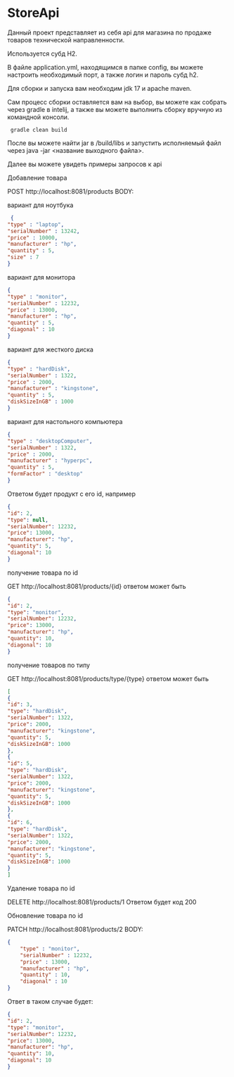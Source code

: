 # StoreApi
Данный проект представляет из себя api для магазина по продаже товаров технической направленности.

Используется субд H2.

В файле application.yml, находящимся в папке config, вы можете настроить необходимый порт, а также 
логин и пароль субд h2.

Для сборки и запуска вам необходим jdk 17 и apache maven.

Сам процесс сборки оставляется вам на выбор, вы можете как собрать через gradle в intelij,
а также вы можете выполнить сборку вручную из командной консоли.
  ```console
   gradle clean build
   ```
После вы можете найти jar в /build/libs и запустить исполняемый файл через java -jar <название выходного файла>.

Далее вы можете увидеть примеры запросов к api

Добавление товара

POST http://localhost:8081/products
BODY:

вариант для ноутбука

  ```JSON
   {
  "type" : "laptop",
  "serialNumber" : 13242,
  "price" : 10000,
  "manufacturer" : "hp",
  "quantity" : 5,
  "size" : 7
}
   ```

вариант для монитора
```JSON
{
"type" : "monitor",
"serialNumber" : 12232,
"price" : 13000,
"manufacturer" : "hp",
"quantity" : 5,
"diagonal" : 10
}
  ```

вариант для жесткого диска
```JSON
{
"type" : "hardDisk",
"serialNumber" : 1322,
"price" : 2000,
"manufacturer" : "kingstone",
"quantity" : 5,
"diskSizeInGB" : 1000
}
```
вариант для настольного компьютера
```JSON
{
"type" : "desktopComputer",
"serialNumber" : 1322,
"price" : 2000,
"manufacturer" : "hyperpc",
"quantity" : 5,
"formFactor" : "desktop"
}
```
Ответом будет продукт с его id, например
```JSON
{
"id": 2,
"type": null,
"serialNumber": 12232,
"price": 13000,
"manufacturer": "hp",
"quantity": 5,
"diagonal": 10
}
```
получение товара по id

GET http://localhost:8081/products/{id}
ответом может быть
```JSON
{
"id": 2,
"type": "monitor",
"serialNumber": 12232,
"price": 13000,
"manufacturer": "hp",
"quantity": 10,
"diagonal": 10
}
```
получение товаров по типу

GET http://localhost:8081/products/type/{type}
ответом может быть
```JSON
[
{
"id": 3,
"type": "hardDisk",
"serialNumber": 1322,
"price": 2000,
"manufacturer": "kingstone",
"quantity": 5,
"diskSizeInGB": 1000
},
{
"id": 5,
"type": "hardDisk",
"serialNumber": 1322,
"price": 2000,
"manufacturer": "kingstone",
"quantity": 5,
"diskSizeInGB": 1000
},
{
"id": 6,
"type": "hardDisk",
"serialNumber": 1322,
"price": 2000,
"manufacturer": "kingstone",
"quantity": 5,
"diskSizeInGB": 1000
}
]
```
Удаление товара по id

DELETE http://localhost:8081/products/1
Ответом будет код 200

Обновление товара по id

PATCH http://localhost:8081/products/2
BODY:
```JSON
{
    "type" : "monitor",
    "serialNumber" : 12232,
    "price" : 13000,
    "manufacturer" : "hp",
    "quantity" : 10,
    "diagonal" : 10
}
```
Ответ в таком случае будет:
```JSON
{
"id": 2,
"type": "monitor",
"serialNumber": 12232,
"price": 13000,
"manufacturer": "hp",
"quantity": 10,
"diagonal": 10
}
```